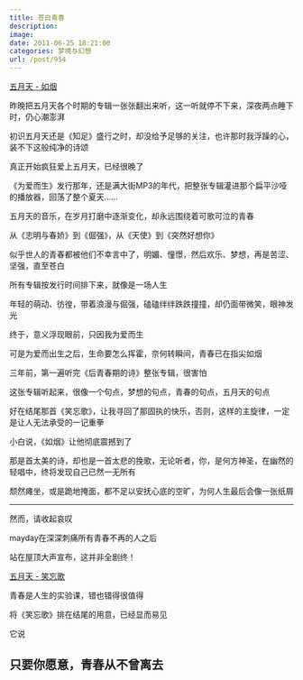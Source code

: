 ```yaml
---
title: 苍白青春
description: 
image: 
date: 2011-06-25 18:21:00
categories: 梦境与幻想
url: /post/954
---
```


<p><a href="http://www.xiami.com/song/3381910" target="_blank">五月天 - 如烟</a></p>

<script type="text/javascript" src="http://www.xiami.com/widget/player-single?uid=269124&sid=3381910&mode=js"></script>

昨晚把五月天各个时期的专辑一张张翻出来听，这一听就停不下来，深夜两点睡下时，仍心潮澎湃

初识五月天还是《知足》盛行之时，却没给予足够的关注，也许那时我浮躁的心，装不下这般纯净的诗颂

真正开始疯狂爱上五月天，已经很晚了

《为爱而生》发行那年，还是满大街MP3的年代，把整张专辑灌进那个扁平沙哑的播放器，回荡了整个夏天……

五月天的音乐，在岁月打磨中逐渐变化，却永远围绕着可歌可泣的青春

从《志明与春娇》到《倔强》，从《天使》到《突然好想你》

似乎世人的青春都被他们不幸言中了，明媚、憧憬，然后欢乐、梦想，再是苦涩、坚强，直至苍白

所有专辑按发行时间排下来，就像是一场人生

年轻的萌动、彷徨，带着浪漫与倔强，磕磕绊绊跌跌撞撞，却仍面带微笑，眼神发光

终于，意义浮现眼前，只因我为爱而生

可是为爱而出生之后，生命要怎么挥霍，奈何转瞬间，青春已在指尖如烟

三年前，第一遍听完《后青春期的诗》整张专辑，很害怕

这张专辑听起来，很像一个句点，梦想的句点，青春的句点，五月天的句点

好在结尾那首《笑忘歌》，让我寻回了那固执的快乐，否则，这样的主旋律，一定是让人无法承受的一记重拳

小白说，《如烟》让他彻底震撼到了

那是首太美的诗，却也是一首太悲的挽歌，无论听者，你，是何方神圣，在幽然的轻唱中，终将发现自己已然一无所有

颓然瘫坐，或是跪地掩面，都不足以安抚心底的空旷，为何人生最后会像一张纸屑

- - - - -

然而，请收起哀叹

mayday在深深刺痛所有青春不再的人之后

站在屋顶大声宣布，这并非全剧终！

<p><a href="http://www.xiami.com/song/3381912" target="_blank">五月天 - 笑忘歌</a></p>

<script type="text/javascript" src="http://www.xiami.com/widget/player-single?uid=269124&sid=3381912&mode=js"></script>

青春是人生的实验课，错也错得很值得

将《笑忘歌》排在结尾的用意，已经显而易见

它说

## 只要你愿意，青春从不曾离去